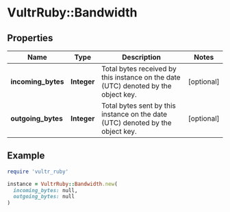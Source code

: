 # VultrRuby::Bandwidth

## Properties

| Name | Type | Description | Notes |
| ---- | ---- | ----------- | ----- |
| **incoming_bytes** | **Integer** | Total bytes received by this instance on the date (UTC) denoted by the object key. | [optional] |
| **outgoing_bytes** | **Integer** | Total bytes sent by this instance on the date (UTC) denoted by the object key. | [optional] |

## Example

```ruby
require 'vultr_ruby'

instance = VultrRuby::Bandwidth.new(
  incoming_bytes: null,
  outgoing_bytes: null
)
```

